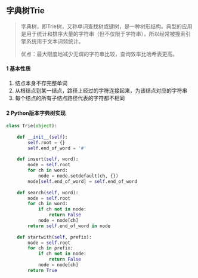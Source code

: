 ## 字典树Trie

> 字典树，即Trie树，又称单词查找树或键树，是一种树形结构。典型的应用是用于统计和排序大量的字符串（但不仅限于字符串），所以经常被搜索引擎系统用于文本词频统计。
>
> 优点：最大限度地减少无谓的字符串比较，查询效率比哈希表更高。



#### 1 基本性质

1. 结点本身不存完整单词
2. 从根结点到某一结点，路径上经过的字符连接起来，为该结点对应的字符串
3. 每个结点的所有子结点路径代表的字符都不相同

#### 2 Python版本字典树实现

```python
class Trie(object):
    
    def __init__(self):
        self.root = {}
        self.end_of_word = '#'
        
    def insert(self, word):
        node = self.root
        for ch in word:
            node = node.setdefault(ch, {})
        node[self.end_of_word] = self.end_of_word
    
    def search(self, word):
        node = self.root
        for ch in word:
            if ch not in node:
                return False
            node = node[ch]
        return self.end_of_word in node
    
    def startwith(self, prefix):
        node = self.root
        for ch in prefix:
            if ch not in node:
                return False
            node = node[ch]
        return True
```

